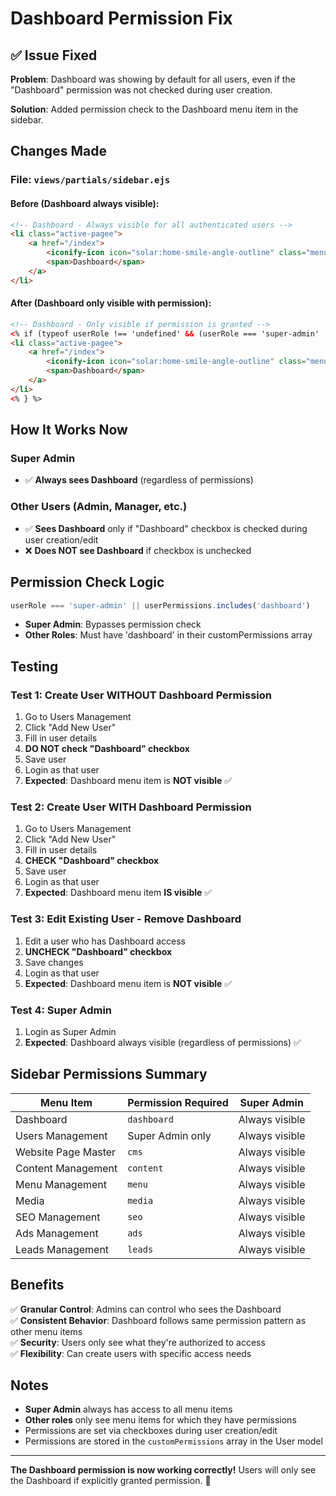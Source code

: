 # Dashboard Permission Fix

## ✅ Issue Fixed

**Problem**: Dashboard was showing by default for all users, even if the "Dashboard" permission was not checked during user creation.

**Solution**: Added permission check to the Dashboard menu item in the sidebar.

## Changes Made

### File: `views/partials/sidebar.ejs`

#### Before (Dashboard always visible):
```html
<!-- Dashboard - Always visible for all authenticated users -->
<li class="active-pagee">
    <a href="/index">
        <iconify-icon icon="solar:home-smile-angle-outline" class="menu-icon"></iconify-icon>
        <span>Dashboard</span>
    </a>
</li>
```

#### After (Dashboard only visible with permission):
```html
<!-- Dashboard - Only visible if permission is granted -->
<% if (typeof userRole !== 'undefined' && (userRole === 'super-admin' || (typeof userPermissions !== 'undefined' && userPermissions.includes('dashboard')))) { %>
<li class="active-pagee">
    <a href="/index">
        <iconify-icon icon="solar:home-smile-angle-outline" class="menu-icon"></iconify-icon>
        <span>Dashboard</span>
    </a>
</li>
<% } %>
```

## How It Works Now

### Super Admin
- ✅ **Always sees Dashboard** (regardless of permissions)

### Other Users (Admin, Manager, etc.)
- ✅ **Sees Dashboard** only if "Dashboard" checkbox is checked during user creation/edit
- ❌ **Does NOT see Dashboard** if checkbox is unchecked

## Permission Check Logic

```javascript
userRole === 'super-admin' || userPermissions.includes('dashboard')
```

- **Super Admin**: Bypasses permission check
- **Other Roles**: Must have 'dashboard' in their customPermissions array

## Testing

### Test 1: Create User WITHOUT Dashboard Permission
1. Go to Users Management
2. Click "Add New User"
3. Fill in user details
4. **DO NOT check "Dashboard" checkbox**
5. Save user
6. Login as that user
7. **Expected**: Dashboard menu item is **NOT visible** ✅

### Test 2: Create User WITH Dashboard Permission
1. Go to Users Management
2. Click "Add New User"
3. Fill in user details
4. **CHECK "Dashboard" checkbox**
5. Save user
6. Login as that user
7. **Expected**: Dashboard menu item **IS visible** ✅

### Test 3: Edit Existing User - Remove Dashboard
1. Edit a user who has Dashboard access
2. **UNCHECK "Dashboard" checkbox**
3. Save changes
4. Login as that user
5. **Expected**: Dashboard menu item is **NOT visible** ✅

### Test 4: Super Admin
1. Login as Super Admin
2. **Expected**: Dashboard always visible (regardless of permissions) ✅

## Sidebar Permissions Summary

| Menu Item | Permission Required | Super Admin |
|-----------|-------------------|-------------|
| Dashboard | `dashboard` | Always visible |
| Users Management | Super Admin only | Always visible |
| Website Page Master | `cms` | Always visible |
| Content Management | `content` | Always visible |
| Menu Management | `menu` | Always visible |
| Media | `media` | Always visible |
| SEO Management | `seo` | Always visible |
| Ads Management | `ads` | Always visible |
| Leads Management | `leads` | Always visible |

## Benefits

✅ **Granular Control**: Admins can control who sees the Dashboard  
✅ **Consistent Behavior**: Dashboard follows same permission pattern as other menu items  
✅ **Security**: Users only see what they're authorized to access  
✅ **Flexibility**: Can create users with specific access needs  

## Notes

- **Super Admin** always has access to all menu items
- **Other roles** only see menu items for which they have permissions
- Permissions are set via checkboxes during user creation/edit
- Permissions are stored in the `customPermissions` array in the User model

---

**The Dashboard permission is now working correctly!** Users will only see the Dashboard if explicitly granted permission. 🎉
